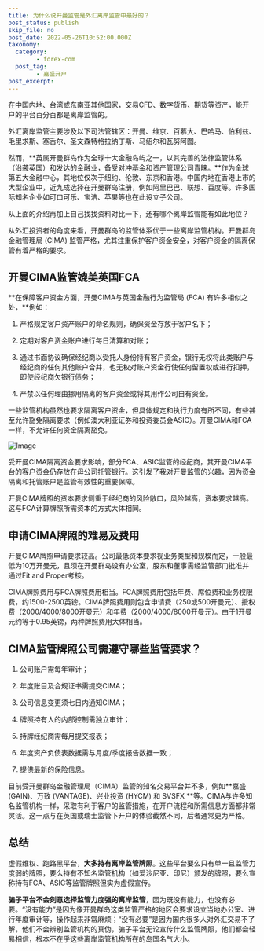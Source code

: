 ```yaml
---
title: 为什么说开曼监管是外汇离岸监管中最好的？
post_status: publish
skip_file: no
post_date: 2022-05-26T10:52:00.000Z
taxonomy:
  category:
        - forex-com
  post_tag:
        - 嘉盛开户
post_excerpt: 
---
```

在中国内地、台湾或东南亚其他国家，交易CFD、数字货币、期货等资产，能开户的平台百分百都是离岸监管的。

外汇离岸监管主要涉及以下司法管辖区：开曼、维京、百慕大、巴哈马、伯利兹、毛里求斯、塞舌尔、圣文森特格拉纳丁斯、马绍尔和瓦努阿图。

然而，**英属开曼群岛作为全球十大金融岛屿之一，以其完善的法律监管体系（沿袭英国）和发达的金融业，备受对冲基金和资产管理公司青睐。**作为全球第五大金融中心，其地位仅次于纽约、伦敦、东京和香港。中国内地在香港上市的大型企业中，近九成选择在开曼群岛注册，例如阿里巴巴、联想、百度等。许多国际知名企业如可口可乐、宝洁、苹果等也在此设立子公司。

从上面的介绍再加上自己找找资料对比一下，还有哪个离岸监管能有如此地位？

从外汇投资者的角度来看，开曼群岛的监管体系优于一些离岸监管机构。开曼群岛金融管理局 (CIMA) 监管严格，尤其注重保护客户资金安全，对客户资金的隔离保管有着严格的要求。

## 开曼CIMA监管媲美英国FCA

**在保障客户资金方面，开曼CIMA与英国金融行为监管局 (FCA) 有许多相似之处，**例如：

1. 严格规定客户资产账户的命名规则，确保资金存放于客户名下；

1. 定期对客户资金账户进行每日清算和对账；

1. 通过书面协议确保经纪商以受托人身份持有客户资金，银行无权将此类账户与经纪商的任何其他账户合并，也无权对账户资金行使任何留置权或进行扣押，即使经纪商欠银行债务；

1. 严禁以任何理由挪用隔离的客户资金或将其用作公司自有资金。

一些监管机构虽然也要求隔离客户资金，但具体规定和执行力度有所不同，有些甚至允许豁免隔离要求（例如澳大利亚证券和投资委员会ASIC）。开曼CIMA和FCA一样，不允许任何资金隔离豁免。

![Image](https://prod-files-secure.s3.us-west-2.amazonaws.com/39ed1227-6d7d-4570-be36-9ccd4a2c4241/bd849744-3fcb-4a37-8312-357962c8f065/image.png?X-Amz-Algorithm=AWS4-HMAC-SHA256&X-Amz-Content-Sha256=UNSIGNED-PAYLOAD&X-Amz-Credential=ASIAZI2LB466QDQ3A4VJ%2F20250601%2Fus-west-2%2Fs3%2Faws4_request&X-Amz-Date=20250601T161339Z&X-Amz-Expires=3600&X-Amz-Security-Token=IQoJb3JpZ2luX2VjEA8aCXVzLXdlc3QtMiJGMEQCIFCm0d5a8ureERcPMxpWv1nkPwQRNr3AAmI2sEqsWEUsAiAGUlFHTioiq%2F8xieiNgGP1ltz%2Fo7ObPxQoiHcq1pd0sSqIBAjY%2F%2F%2F%2F%2F%2F%2F%2F%2F%2F8BEAAaDDYzNzQyMzE4MzgwNSIMaT3WjqwIVw7FOjFkKtwDj%2Bm%2BdDnrFW55ta6c380xVOJPfmBz4A5o4NiK1m52O4EfUCCDL3%2F4EmQJrTkLCu1QbsOCHbtulARzbjusJnmA9L8rwbsmmghNCySPQM2mjljPGOTRW01We0wQCoVRWIQ%2BeolKhj0wsdd3vmnYC8TVJmNlcjviLURbJXURxoQIKWHSPlSLXIFyZtHfR0cTfUFdCbJBjd5DSwx8YtRakgl3QfWXNCRBBoKUlsjO%2FPnq0yczbhU1ckNvf3tx3bUqVWRrnmEBvCdl5mD8t11f5y80vCmi%2FeeWCXfXT%2BmIAHIbA6MNt%2F8nis7r%2FqhnuppvbiFbrCzqJH7d8SfW9vmrNlw0KirRzH0Up%2BBKvS7m%2BUpO3n7wB7t5epIQ26diQi9b%2F7Y6tZWHsSkiuncBye0jVSl8XuYvrEFX%2BE9aUPRUMp0xaeQaOCiANFo%2BZVr9WweQahOMuc6Fh6X%2FoCF9iLOGmpzT8MXt3c3vO5XZ1AmbJ9uCXH9CCX2LfRv79fNnLiRPgNo%2BuRsLh4XzB6lY8%2BXiuFFeMX%2Bwa1iQC1176qItTYNwRBebAqaTFWIPqNR2NJp%2BxLcMHVJFY1W0cizB27w6ZTvd3Ea%2BqkF6wwwnz60zGcMf44yNemuVrmQ6DizFSF0wtNjxwQY6pgFY5jbu0xwLLc5NwG%2Fd2mVPD8SSgnVE56DnxextcPvXTwe2gHm92A2Efs%2FopX7bngcOMzuyppWKmsw3BNDCAPL3z%2FGr74CxHCxOv07mVMY7zBPxOb9hhPshN2f978%2Bwg%2BfdP2%2B63R7D2C6zHyEs%2FzFldEYs0Dpco1%2FEYPwjzhrHn7KpzidaxIcOo1e%2FLUiSIb30y1ORECiH5z%2FWE8%2FqJUjP3fzeGxLG&X-Amz-Signature=64fd1c67c03ae0b277c08f99221afc4b208bdbd4eb7b7343db634ee7e4578cb5&X-Amz-SignedHeaders=host&x-id=GetObject)

受开曼CIMA隔离资金要求影响，部分FCA、ASIC监管的经纪商，其开曼CIMA平台的客户资金仍存放在母公司托管银行。这引发了我对开曼监管的兴趣，因为资金隔离和托管账户是监管有效性的重要保障。

开曼CIMA牌照的资本要求侧重于经纪商的风险敞口，风险越高，资本要求越高。这与FCA计算牌照所需资本的方式大体相同。

## **申请CIMA牌照的难易及费用**

开曼CIMA牌照申请要求较高。公司最低资本要求视业务类型和规模而定，一般最低为10万开曼元，且须在开曼群岛设有办公室，股东和董事需经监管部门批准并通过Fit and Proper考核。

CIMA牌照费用与FCA牌照费用相当。FCA牌照费用包括年费、席位费和业务权限费，约1500-2500英镑。CIMA牌照费用则包含申请费（250或500开曼元）、授权费（2000/4000/8000开曼元）和年费（2000/4000/8000开曼元）。由于1开曼元约等于0.95英镑，两种牌照费用大体相当。

## CIMA监管牌照公司需遵守哪些监管要求？

1. 公司账户需每年审计；

1. 年度账目及合规证书需提交CIMA；

1. 公司信息变更须七日内通知CIMA；

1. 牌照持有人的内部控制需独立审计；

1. 持牌经纪商需每月提交报表；

1. 年度资产负债表数据需与月度/季度报告数据一致；

1. 提供最新的保险信息。

目前受开曼群岛金融管理局（CIMA）监管的知名交易平台并不多，例如**嘉盛 (GAIN)、万致 (VANTAGE)、兴业投资 (HYCM) 和 SVSFX **等。CIMA与许多知名监管机构一样，采取有利于客户的监管措施，在开户流程和所需信息方面都非常灵活。这一点与在英国或瑞士监管下开户的体验截然不同，后者通常更为严格。

## 总结

虚假维权、跑路黑平台，**大多持有离岸监管牌照**。这些平台要么只有单一且监管力度弱的牌照，要么持有不知名监管机构（如爱沙尼亚、印尼）颁发的牌照，要么宣称持有FCA、ASIC等监管牌照但实为虚假宣传。

**骗子平台不会刻意选择监管力度强的离岸监管**，因为既没有能力，也没有必要。“没有能力”是因为像开曼群岛这类监管严格的地区会要求设立当地办公室、进行年度审计等，操作起来非常麻烦；“没有必要”是因为国内很多人对外汇交易不了解，他们不会辨别监管机构的真伪，骗子平台无论宣传什么监管牌照，他们都会轻易相信，根本不在乎这些离岸监管机构所在的岛国名气大小。